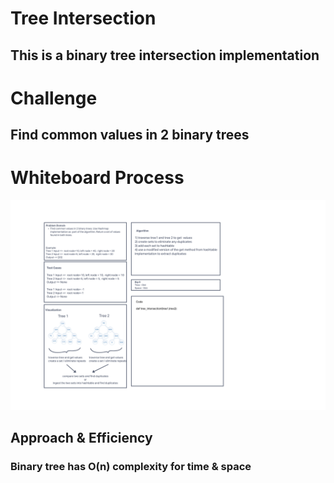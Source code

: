 
# Tree Intersection

## This is a binary tree intersection implementation

# Challenge

## Find common values in 2 binary trees

# Whiteboard Process

![alt text](https://github.com/PGPere/data-structures-and-algorithms/blob/2d15ada6bc243700f353715cfb017576f463880e/tree-intersection/Code%20Challenge%2032.png)

## Approach & Efficiency

### Binary tree has O(n) complexity for time & space
